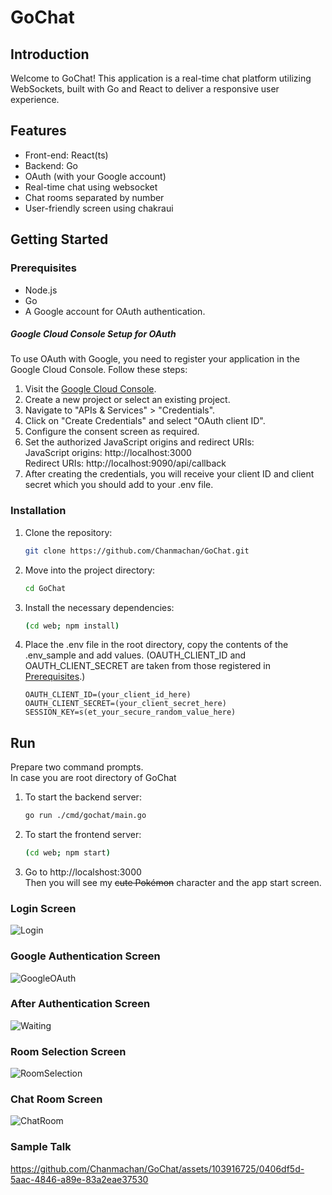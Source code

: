 # GoChat

## Introduction
Welcome to GoChat! This application is a real-time chat platform utilizing WebSockets, built with Go and React to deliver a responsive user experience.

## Features
- Front-end: React(ts)
- Backend: Go
- OAuth (with your Google account)
- Real-time chat using websocket
- Chat rooms separated by number
- User-friendly screen using chakraui

## Getting Started

### Prerequisites
- Node.js
- Go
- A Google account for OAuth authentication.
##### Google Cloud Console Setup for OAuth
To use OAuth with Google, you need to register your application in the Google Cloud Console. Follow these steps:
1. Visit the [Google Cloud Console](https://console.cloud.google.com/).
2. Create a new project or select an existing project.
3. Navigate to "APIs & Services" > "Credentials".
4. Click on "Create Credentials" and select "OAuth client ID".
5. Configure the consent screen as required.
6. Set the authorized JavaScript origins and redirect URIs:  
JavaScript origins: http://localhost:3000  
Redirect URIs: http://localhost:9090/api/callback
9. After creating the credentials, you will receive your client ID and client secret which you should add to your .env file.

### Installation
1. Clone the repository:
   ```bash
   git clone https://github.com/Chanmachan/GoChat.git
2. Move into the project directory: 
    ```bash
    cd GoChat
3. Install the necessary dependencies:
    ```bash
    (cd web; npm install)
4. Place the .env file in the root directory, copy the contents of the .env_sample and add values. (OAUTH_CLIENT_ID and OAUTH_CLIENT_SECRET are taken from those registered in [Prerequisites](#google-cloud-console-setup-for-oauth).)
    ```text
    OAUTH_CLIENT_ID=(your_client_id_here)
    OAUTH_CLIENT_SECRET=(your_client_secret_here)
    SESSION_KEY=s(et_your_secure_random_value_here)

## Run
Prepare two command prompts.  
In case you are root directory of GoChat

1. To start the backend server:
    ```bash
   go run ./cmd/gochat/main.go
2. To start the frontend server:
    ```bash
   (cd web; npm start)
3. Go to http://localshost:3000  
   Then you will see my ~~cute Pokémon~~ character and the app start screen.

### Login Screen
![Login](docs/Login.png)

### Google Authentication Screen
![GoogleOAuth](docs/GoogleOAuth.png)

### After Authentication Screen
![Waiting](docs/Waiting.png)

### Room Selection Screen
![RoomSelection](docs/RoomSelection.png)

### Chat Room Screen
![ChatRoom](docs/ChatRoom.png)

### Sample Talk
https://github.com/Chanmachan/GoChat/assets/103916725/0406df5d-5aac-4846-a89e-83a2eae37530

